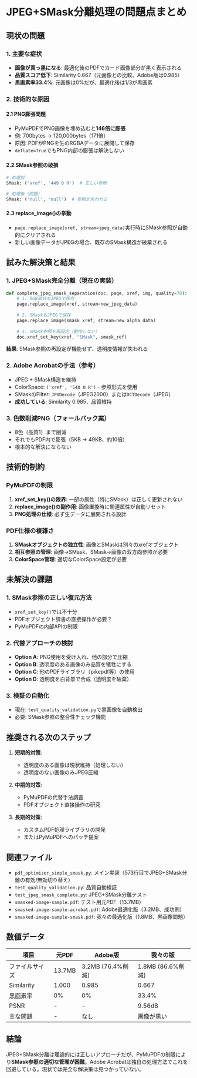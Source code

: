 # JPEG+SMask分離処理の問題点まとめ

## 現状の問題

### 1. 主要な症状
- **画像が真っ黒になる**: 最適化後のPDFでカード画像部分が黒く表示される
- **品質スコア低下**: Similarity 0.667（元画像との比較、Adobe版は0.985）
- **黒画素率33.4%**: 元画像は0%だが、最適化後は1/3が黒画素

### 2. 技術的な原因

#### 2.1 PNG膨張問題
- PyMuPDFでPNG画像を埋め込むと**146倍に膨張**
- 例: 700bytes → 120,000bytes（171倍）
- 原因: PDFがPNGを生のRGBAデータに展開して保存
- `deflate=True`でもPNG内部の膨張は解決しない

#### 2.2 SMask参照の破損
```python
# 処理前
SMask: ('xref', '449 0 R')  # 正しい参照

# 処理後（問題）
SMask: ('null', 'null')  # 参照が失われる
```

#### 2.3 replace_image()の挙動
- `page.replace_image(xref, stream=jpeg_data)`実行時にSMask参照が自動的にクリアされる
- 新しい画像データがJPEGの場合、既存のSMask構造が破棄される

## 試みた解決策と結果

### 1. JPEG+SMask完全分離（現在の実装）
```python
def complete_jpeg_smask_separation(doc, page, xref, img, quality=70):
    # 1. RGB部分をJPEGで保存
    page.replace_image(xref, stream=new_jpeg_data)
    
    # 2. SMaskもJPEGで保存
    page.replace_image(smask_xref, stream=new_alpha_data)
    
    # 3. SMask参照を再設定（動作しない）
    doc.xref_set_key(xref, "SMask", smask_ref)
```

**結果**: SMask参照の再設定が機能せず、透明度情報が失われる

### 2. Adobe Acrobatの手法（参考）
- JPEG + SMask構造を維持
- ColorSpace: `('xref', '540 0 R')` - 参照形式を使用
- SMaskのFilter: `JPXDecode`（JPEG2000）または`DCTDecode`（JPEG）
- **成功している**: Similarity 0.985、品質維持

### 3. 色数削減PNG（フォールバック案）
- 8色（品質1）まで削減
- それでもPDF内で膨張（5KB → 49KB、約10倍）
- 根本的な解決にならない

## 技術的制約

### PyMuPDFの制限
1. **xref_set_key()の限界**: 一部の属性（特にSMask）は正しく更新されない
2. **replace_image()の副作用**: 画像置換時に関連属性が自動リセット
3. **PNG処理の仕様**: 必ず生データに展開される設計

### PDF仕様の複雑さ
1. **SMaskオブジェクトの独立性**: 画像とSMaskは別々のxrefオブジェクト
2. **相互参照の管理**: 画像→SMask、SMask→画像の双方向参照が必要
3. **ColorSpace管理**: 適切なColorSpace設定が必要

## 未解決の課題

### 1. SMask参照の正しい復元方法
- `xref_set_key()`では不十分
- PDFオブジェクト辞書の直接操作が必要？
- PyMuPDFの内部APIの制限

### 2. 代替アプローチの検討
- **Option A**: PNG使用を受け入れ、他の部分で圧縮
- **Option B**: 透明度のある画像のみ品質を犠牲にする
- **Option C**: 他のPDFライブラリ（pikepdf等）の使用
- **Option D**: 透明度を白背景で合成（透明度を破棄）

### 3. 検証の自動化
- 現在: `test_quality_validation.py`で黒画像を自動検出
- 必要: SMask参照の整合性チェック機能

## 推奨される次のステップ

1. **短期的対策**: 
   - 透明度のある画像は現状維持（処理しない）
   - 透明度のない画像のみJPEG圧縮

2. **中期的対策**:
   - PyMuPDFの代替手法調査
   - PDFオブジェクト直接操作の研究

3. **長期的対策**:
   - カスタムPDF処理ライブラリの開発
   - またはPyMuPDFへのパッチ提案

## 関連ファイル

- `pdf_optimizer_simple_smask.py`: メイン実装（573行目でJPEG+SMask分離の有効/無効切り替え）
- `test_quality_validation.py`: 品質自動検証
- `test_jpeg_smask_complete.py`: JPEG+SMask分離テスト
- `smasked-image-sample.pdf`: テスト用元PDF（13.7MB）
- `smasked-image-sample-acrobat.pdf`: Adobe最適化版（3.2MB、成功例）
- `smasked-image-sample-smask.pdf`: 我々の最適化版（1.8MB、黒画像問題）

## 数値データ

| 項目 | 元PDF | Adobe版 | 我々の版 |
|------|-------|---------|----------|
| ファイルサイズ | 13.7MB | 3.2MB (76.4%削減) | 1.8MB (86.6%削減) |
| Similarity | 1.000 | 0.985 | 0.667 |
| 黒画素率 | 0% | 0% | 33.4% |
| PSNR | - | - | 9.56dB |
| 主な問題 | - | なし | 画像が黒い |

## 結論

JPEG+SMask分離は理論的には正しいアプローチだが、PyMuPDFの制限により**SMask参照の適切な管理が困難**。Adobe Acrobatは独自の処理方法でこれを回避している。現状では完全な解決策は見つかっていない。